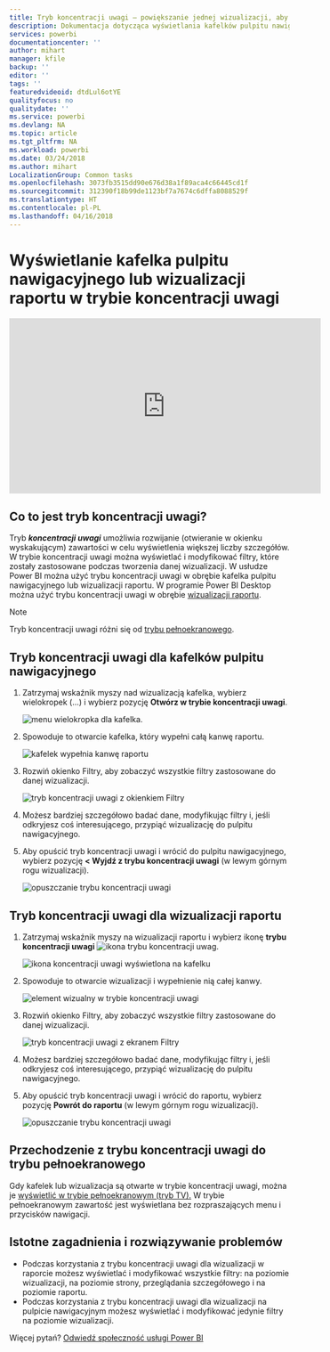 ```yaml
---
title: Tryb koncentracji uwagi — powiększanie jednej wizualizacji, aby zobaczyć więcej szczegółów.
description: Dokumentacja dotycząca wyświetlania kafelków pulpitu nawigacyjnego lub wizualizacji raportów usługi Power BI w trybie koncentracji uwagi, zwanego otwieraniem w nowym oknie.
services: powerbi
documentationcenter: ''
author: mihart
manager: kfile
backup: ''
editor: ''
tags: ''
featuredvideoid: dtdLul6otYE
qualityfocus: no
qualitydate: ''
ms.service: powerbi
ms.devlang: NA
ms.topic: article
ms.tgt_pltfrm: NA
ms.workload: powerbi
ms.date: 03/24/2018
ms.author: mihart
LocalizationGroup: Common tasks
ms.openlocfilehash: 3073fb3515dd90e676d38a1f89aca4c66445cd1f
ms.sourcegitcommit: 312390f18b99de1123bf7a7674c6dffa8088529f
ms.translationtype: HT
ms.contentlocale: pl-PL
ms.lasthandoff: 04/16/2018
---
```

# <a name="display-a-dashboard-tile-or-report-visual-in-focus-mode"></a>Wyświetlanie kafelka pulpitu nawigacyjnego lub wizualizacji raportu w trybie koncentracji uwagi

<iframe width="560" height="315" src="https://www.youtube.com/embed/dtdLul6otYE" frameborder="0" allowfullscreen></iframe>


## <a name="what-is-focus-mode"></a>Co to jest tryb koncentracji uwagi?

Tryb ***koncentracji uwagi*** umożliwia rozwijanie (otwieranie w okienku wyskakującym) zawartości w celu wyświetlenia większej liczby szczegółów.  W trybie koncentracji uwagi można wyświetlać i modyfikować filtry, które zostały zastosowane podczas tworzenia danej wizualizacji.  W usłudze Power BI można użyć trybu koncentracji uwagi w obrębie kafelka pulpitu nawigacyjnego lub wizualizacji raportu. W programie Power BI Desktop można użyć trybu koncentracji uwagi w obrębie [wizualizacji raportu](desktop-report-view.md).

> [!NOTE]
> Tryb koncentracji uwagi różni się od [trybu pełnoekranowego](service-fullscreen-mode.md).
> 


## <a name="focus-mode-for-dashboard-tiles"></a>Tryb koncentracji uwagi dla kafelków pulpitu nawigacyjnego

1. Zatrzymaj wskaźnik myszy nad wizualizacją kafelka, wybierz wielokropek (...) i wybierz pozycję **Otwórz w trybie koncentracji uwagi**. 

    ![menu wielokropka dla kafelka](media/service-focus-mode/power-bi-dashboard-focus-mode.png).

2. Spowoduje to otwarcie kafelka, który wypełni całą kanwę raportu. 

   ![kafelek wypełnia kanwę raportu](media/service-focus-mode/power-bi-tile-focus.png)

3. Rozwiń okienko Filtry, aby zobaczyć wszystkie filtry zastosowane do danej wizualizacji.
   
   ![tryb koncentracji uwagi z okienkiem Filtry](media/service-focus-mode/power-bi-focus-filters.png)

4. Możesz bardziej szczegółowo badać dane, modyfikując filtry i, jeśli odkryjesz coś interesującego, przypiąć wizualizację do pulpitu nawigacyjnego.

5. Aby opuścić tryb koncentracji uwagi i wrócić do pulpitu nawigacyjnego, wybierz pozycję **< Wyjdź z trybu koncentracji uwagi** (w lewym górnym rogu wizualizacji).
   
    ![opuszczanie trybu koncentracji uwagi](media/service-focus-mode/power-bi-tile-exit-focus.png)    


## <a name="focus-mode-for-report-visualizations"></a>Tryb koncentracji uwagi dla wizualizacji raportu

1. Zatrzymaj wskaźnik myszy na wizualizacji raportu i wybierz ikonę **trybu koncentracji uwagi** ![ikona trybu koncentracji uwag](media/service-focus-mode/pbi_popout.jpg).  
   
   ![ikona koncentracji uwagi wyświetlona na kafelku](media/service-focus-mode/power-bi-hover-focus.png)
2. Spowoduje to otwarcie wizualizacji i wypełnienie nią całej kanwy. 

   ![element wizualny w trybie koncentracji uwagi](media/service-focus-mode/power-bi-display-focus-newer2.png)
3. Rozwiń okienko Filtry, aby zobaczyć wszystkie filtry zastosowane do danej wizualizacji.
   
   ![tryb koncentracji uwagi z ekranem Filtry](media/service-focus-mode/power-bi-display-focus-filters.png)
4. Możesz bardziej szczegółowo badać dane, modyfikując filtry i, jeśli odkryjesz coś interesującego, przypiąć wizualizację do pulpitu nawigacyjnego.   
5. Aby opuścić tryb koncentracji uwagi i wrócić do raportu, wybierz pozycję **Powrót do raportu** (w lewym górnym rogu wizualizacji). 
   
    ![opuszczanie trybu koncentracji uwagi](media/service-focus-mode/power-bi-exit-focus-report.png)  

## <a name="go-from-focus-mode-to-full-screen-mode"></a>Przechodzenie z trybu koncentracji uwagi do trybu pełnoekranowego
Gdy kafelek lub wizualizacja są otwarte w trybie koncentracji uwagi, można je [wyświetlić w trybie pełnoekranowym (tryb TV).](service-fullscreen-mode.md) W trybie pełnoekranowym zawartość jest wyświetlana bez rozpraszających menu i przycisków nawigacji.

## <a name="considerations-and-troubleshooting"></a>Istotne zagadnienia i rozwiązywanie problemów
* Podczas korzystania z trybu koncentracji uwagi dla wizualizacji w raporcie możesz wyświetlać i modyfikować wszystkie filtry: na poziomie wizualizacji, na poziomie strony, przeglądania szczegółowego i na poziomie raportu.    
* Podczas korzystania z trybu koncentracji uwagi dla wizualizacji na pulpicie nawigacyjnym możesz wyświetlać i modyfikować jedynie filtry na poziomie wizualizacji.

Więcej pytań? [Odwiedź społeczność usługi Power BI](http://community.powerbi.com/)


